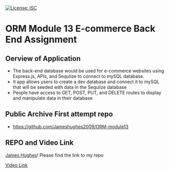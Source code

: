 [![License: ISC](https://img.shields.io/badge/License-ISC-blue.svg)](https://opensource.org/licenses/ISC)
# ORM Module 13 E-commerce Back End Assignment

## Oerview of Application
 - The back-end database would be used for e-commerce websites using Express.js, APIs, and Sequlize to connect to mySQL database.
 - It app allows users to create a dev database and connect it to mySQL that will be seeded with data in the Sequlize database
 - People have access to GET, POST, PUT, and DELETE routes to display and manipulate data in their database

## Public Archive First attempt repo 
 - https://github.com/Jameshughes2009/ORM-module13


 ## REPO and Video Link
 [James Hughes](https://github.com/Jameshughes2009/ORM-week13)! Please find the link to my repo

 [Video Link]()
